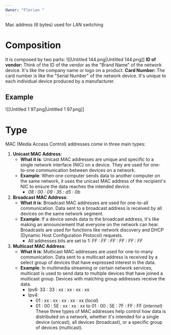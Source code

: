 ```yaml
---
Owner: "Florian "
---
```

Mac address (6 bytes) used for LAN switching
# Composition
It is composed by two parts:
![[Untitled 144.png|Untitled 144.png]]
**ID of vendor:** Think of the ID of the vendor as the "Brand Name" of the network device. It's like the company name or logo on a product.
**Card Number:** The card number is like the "Serial Number" of the network device. It's unique to each individual device produced by a manufacturer.
## Example
![[Untitled 1 97.png|Untitled 1 97.png]]
# Type
MAC (Media Access Control) addresses come in three main types:
1. **Unicast MAC Address**:
    - **What it is**: Unicast MAC addresses are unique and specific to a single network interface (NIC) on a device. They are used for one-to-one communication between devices on a network.
    - **Example**: When one computer sends data to another computer on the same network, it uses the unicast MAC address of the recipient's NIC to ensure the data reaches the intended device.
        - _08 : 00 : 09 : 35 : d5 : 0b_
2. **Broadcast MAC Address**:
    - **What it is**: Broadcast MAC addresses are used for one-to-all communication. Data sent to a broadcast address is received by all devices on the same network segment.
    - **Example**: If a device sends data to the broadcast address, it's like making an announcement that everyone on the network can hear. Broadcasts are used for functions like network discovery and DHCP (Dynamic Host Configuration Protocol) requests.
        - All addresses bits are set to 1: _FF : FF : FF : FF : FF : FF_
3. **Multicast MAC Address**:
    - **What it is**: Multicast MAC addresses are used for one-to-many communication. Data sent to a multicast address is received by a select group of devices that have expressed interest in the data.
    - **Example**: In multimedia streaming or certain network services, multicast is used to send data to multiple devices that have joined a multicast group. Devices with matching group addresses receive the data.
        - Ipv6: 33 : 33 : xx : xx : xx : xx
        - Ipv4:
            - 01 : xx : xx : xx : xx : xx (_local_)
            - 01 : 00 : 5E : xx : xx : xx to 01 : 00 : 5E : 7F : FF : FF (_internet_)
These three types of MAC addresses help control how data is distributed on a network, whether it's intended for a single device (unicast), all devices (broadcast), or a specific group of devices (multicast).